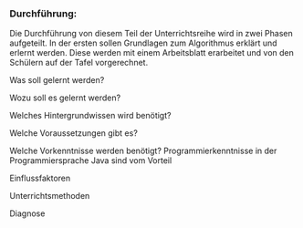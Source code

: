 ### Durchführung:
Die Durchführung von diesem Teil der Unterrichtsreihe wird in zwei Phasen aufgeteilt. In der ersten sollen Grundlagen zum Algorithmus erklärt und erlernt werden. Diese werden mit einem Arbeitsblatt erarbeitet und von den Schülern auf der Tafel vorgerechnet.

Was soll gelernt werden?

Wozu soll es gelernt werden?

Welches Hintergrundwissen wird benötigt?

Welche Voraussetzungen gibt es?

Welche Vorkenntnisse werden benötigt?
Programmierkenntnisse in der Programmiersprache Java sind vom Vorteil 

Einflussfaktoren

Unterrichtsmethoden

Diagnose 
